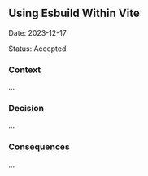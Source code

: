 ## Using Esbuild Within Vite

Date: 2023-12-17

Status: Accepted

### Context

...

### Decision

...

### Consequences

...
